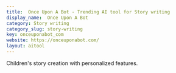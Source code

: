 ```yaml
---
title:  Once Upon A Bot - Trending AI tool for Story writing
display_name:  Once Upon A Bot
category: Story writing
category_slug: story-writing
key: onceuponabot_com
website: https://onceuponabot.com/
layout: aitool
---
```


Children's story creation with personalized features.
